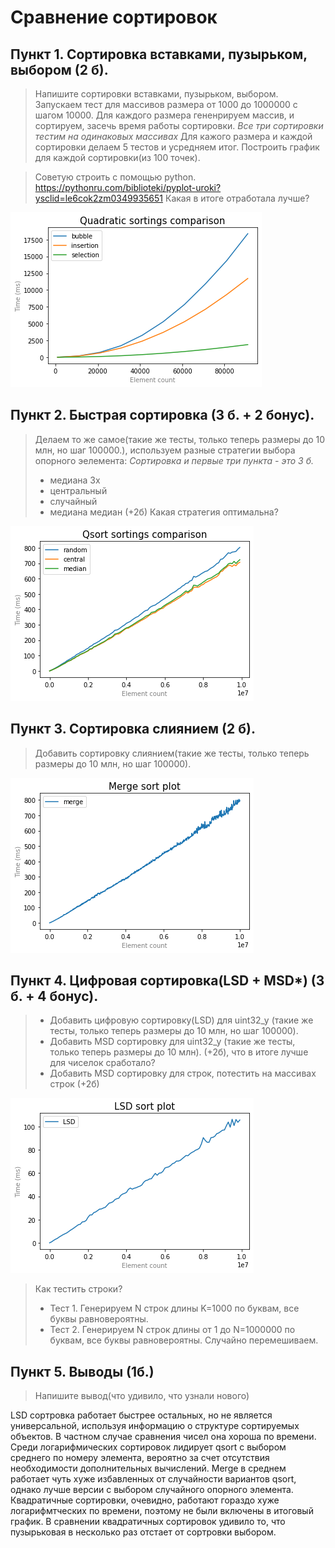 # Cравнение сортировок

## Пункт 1. Cортировка вставками, пузырьком, выбором (2 б).
> Напишите сортировки вставками, пузырьком, выбором.
> Запускаем тест для массивов размера от 1000 до 1000000 с шагом 10000.
> Для каждого размера гененрируем массив, и сортируем, засечь время работы сортировки.
> *Все три сортировки тестим на одинаковых массивах*
> Для кажого размера и каждой сортировки делаем 5 тестов и усредняем итог.
> Построить график для каждой сортировки(из 100 точек). 

> Советую строить с помощью python.
> https://pythonru.com/biblioteki/pyplot-uroki?ysclid=le6cok2zm0349935651 
> Какая в итоге отработала лучше?

![quadratic](plots/images/quadratic.png)


## Пункт 2. Быстрая сортировка  (3 б. + 2 бонус).
> Делаем то же самое(такие же тесты, только теперь размеры до 10 млн, но шаг 100000.), используем разные стратегии выбора опорного эелемента:
> *Сортировка и первые три пункта - это 3 б.*
> * медиана 3х 
> * центральный 
> * случайный 
> * медиана медиан (+2б)
> Какая стратегия оптимальна?

![qsort](plots/images/qsort.png)

## Пункт 3. Сортировка слиянием (2 б).
> Добавить сортировку слиянием(такие же тесты, только теперь размеры до 10 млн, но шаг 100000).

![merge](plots/images/merge.png)

## Пункт 4. Цифровая сортировка(LSD + MSD*) (3 б. + 4 бонус).
> * Добавить цифровую сортировку(LSD) для uint32_y (такие же тесты, только теперь размеры до 10 млн, но шаг 100000).
> * Добавить MSD сортировку для uint32_y (такие же тесты, только теперь размеры до 10 млн). (+2б), что в итоге лучше для чиселок сработало?
> * Добавить MSD сортировку для строк, потестить на массивах строк (+2б)

![lsd](plots/images/lsd.png)

> Как тестить строки?
> 
> * Тест 1. Генерируем N строк длины K=1000 по буквам, все буквы равновероятны.
> * Тест 2. Генерируем N строк длины от 1 до N=1000000 по буквам, все буквы равновероятны. Случайно перемешиваем.
> 
## Пункт 5. Выводы (1б.)
> Напишите вывод(что удивило, что узнали нового)


LSD сортровка работает быстрее остальных, но не является универсальной, используя информацию о структуре сортируемых объектов. В частном случае сравнения чисел она хороша по времени. Среди логарифмических сортировок лидирует qsort с выбором среднего по номеру элемента, вероятно за счет отсутствия необходимости дополнительных вычислений. Merge в среднем работает чуть хуже избавленных от случайности вариантов qsort, однако лучше версии с выбором случайного опорного элемента. Квадратичные сортировки, очевидно, работают гораздо хуже логарифмтческих по времени, поэтому не были включены в итоговый график. В сравнении квадратичных сортировок удивило то, что пузырьковая в несколько раз отстает от сортровки выбором.